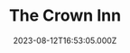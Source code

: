 ---
date: 2023-08-12T16:53:05.000Z
title: The Crown Inn
latitude: 51.989429967284714
longitude: 0.8953294559013857
url: http://www.crowninn.net
category: checkin
---
